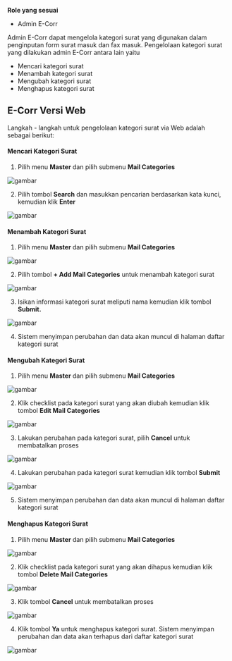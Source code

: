 **Role yang sesuai**

- Admin E-Corr

Admin E-Corr dapat mengelola kategori surat yang digunakan dalam penginputan form surat masuk dan fax masuk. Pengelolaan kategori surat yang dilakukan admin E-Corr antara lain yaitu

- Mencari kategori surat
- Menambah kategori surat
- Mengubah kategori surat
- Menghapus kategori surat

## **E-Corr Versi Web**

Langkah - langkah untuk pengelolaan kategori surat via Web adalah sebagai berikut:

#### **Mencari Kategori Surat**

1.    Pilih menu **Master** dan pilih submenu **Mail Categories**

![gambar](DataMaster/SC_DataMaster/02DM57.png)

2.    Pilih tombol **Search** dan masukkan pencarian berdasarkan kata kunci, kemudian klik **Enter**

![gambar](DataMaster/SC_DataMaster/02DM58.png)

#### **Menambah Kategori Surat**

1.    Pilih menu **Master** dan pilih submenu **Mail Categories**

![gambar](DataMaster/SC_DataMaster/02DM59.png)

2.    Pilih tombol **+ Add Mail Categories** untuk menambah kategori surat

![gambar](DataMaster/SC_DataMaster/02DM60.png)

3.    Isikan informasi kategori surat meliputi nama kemudian klik tombol **Submit.**

![gambar](DataMaster/SC_DataMaster/02DM61.png)

4.    Sistem menyimpan perubahan dan data akan muncul di halaman daftar kategori surat



#### **Mengubah Kategori Surat**

1.    Pilih menu **Master** dan pilih submenu **Mail Categories**

![gambar](DataMaster/SC_DataMaster/02DM62.png)

2.    Klik checklist pada kategori surat yang akan diubah kemudian klik tombol **Edit Mail Categories**

![gambar](DataMaster/SC_DataMaster/02DM63.png)

3.    Lakukan perubahan pada kategori surat, pilih **Cancel** untuk membatalkan proses

![gambar](DataMaster/SC_DataMaster/02DM64.png)

4.    Lakukan perubahan pada kategori surat kemudian klik tombol **Submit**

![gambar](DataMaster/SC_DataMaster/02DM65.png)

5.    Sistem menyimpan perubahan dan data akan muncul di halaman daftar kategori surat


#### **Menghapus Kategori Surat**

1.    Pilih menu **Master** dan pilih submenu **Mail Categories**

![gambar](DataMaster/SC_DataMaster/02DM66.png)

2.    Klik checklist pada kategori surat yang akan dihapus kemudian klik tombol **Delete Mail Categories**

![gambar](DataMaster/SC_DataMaster/02DM67.png)

3.    Klik tombol **Cancel** untuk membatalkan proses

![gambar](DataMaster/SC_DataMaster/02DM68.png)

4.    Klik tombol **Ya** untuk menghapus kategori surat. Sistem menyimpan perubahan dan data akan terhapus dari daftar kategori surat

![gambar](DataMaster/SC_DataMaster/02DM69.png)


